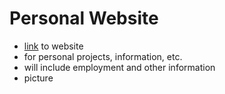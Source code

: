 # Personal Website
- [link](http://mulhod.github.io) to website
- for personal projects, information, etc.
- will include employment and other information
- picture
